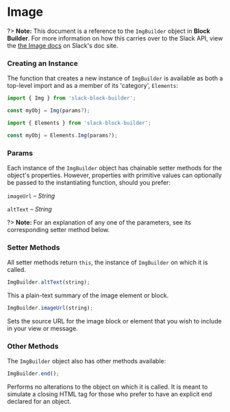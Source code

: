 # Image

?> **Note:** This document is a reference to the `ImgBuilder` object in **Block Builder**. For more information on how this carries over to the Slack API, view the [the Image docs](https:&#x2F;&#x2F;api.slack.com&#x2F;reference&#x2F;block-kit&#x2F;block-elements#image) on Slack's doc site.

### Creating an Instance 

The function that creates a new instance of `ImgBuilder` is available as both a top-level import and as a member of its 'category', `Elements`:

```javascript
import { Img } from 'slack-block-builder';

const myObj = Img(params?);

```

```javascript
import { Elements } from 'slack-block-builder';

const myObj = Elements.Img(params?);
```

### Params

Each instance of the `ImgBuilder` object has chainable setter methods for the object's properties. However, properties with primitive values can optionally be passed to the instantiating function, should you prefer:

`imageUrl` – *String*

`altText` – *String*


?> **Note:** For an explanation of any one of the parameters, see its corresponding setter method below.

### Setter Methods

All setter methods return `this`, the instance of `ImgBuilder` on which it is called.

```javascript
ImgBuilder.altText(string);
```

This a plain-text summary of the image element or block. 
```javascript
ImgBuilder.imageUrl(string);
```

Sets the source URL for the image block or element that you wish to include in your view or message. 

### Other Methods

The `ImgBuilder` object also has other methods available:

```javascript
ImgBuilder.end();
```

Performs no alterations to the object on which it is called. It is meant to simulate a closing HTML tag for those who prefer to have an explicit end declared for an object. 
